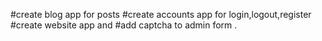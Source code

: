 #create blog app for posts 
#create accounts app for login,logout,register 
#create website app and
#add captcha to admin form .
